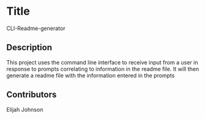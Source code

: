# Title 
CLI-Readme-generator

## Description
This project uses the command line interface to receive input from a user in response to prompts correlating to information in the readme file. It will then generate a readme file with the information entered in the prompts

## Contributors
Elijah Johnson
